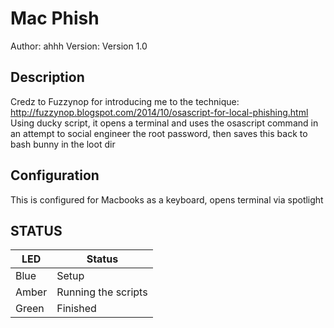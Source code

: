# Mac Phish

Author: ahhh
Version: Version 1.0

## Description

Credz to Fuzzynop for introducing me to the technique: http://fuzzynop.blogspot.com/2014/10/osascript-for-local-phishing.html
Using ducky script, it opens a terminal and uses the osascript command in an attempt to social engineer the root password, then saves this back to bash bunny in the loot dir

## Configuration

This is configured for Macbooks as a keyboard, opens terminal via spotlight 

## STATUS

| LED              | Status                                |
| ---------------- | ------------------------------------- |
| Blue             | Setup                                 |
| Amber            | Running the scripts                   |
| Green            | Finished                              |
